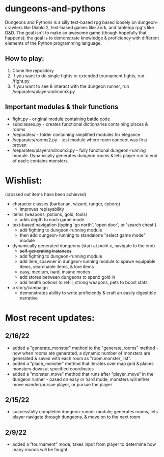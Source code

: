 # dungeons-and-pythons

Dungeons and Pythons is a silly text-based rpg based loosely on dungeon-crawlers like Diablo 2, text-based games like Zork, and tabletop rpg's like D&D. The goal isn't to make an awesome game (though hopefully that happens); the goal is to demonstrate knowledge & proficiency with different elements of the Python programming language.

## How to play:

1. Clone the repository
2. If you want to do single fights or extended tournament fights, run /fight.py
3. If you want to see & interact with the dungeon runner, run /separates/playerandroom3.py

## Important modules & their functions

* fight.py - original module containing battle code
* subclasses.py - creates functional dictionaries containing places & rooms
* /separates/ - folder containing simplified modules for elegance
* /separates/rooms2.py - test module where room concept was first proven
* /separates/playerandroom3.py - fully functional dungeon-running module. Dynamically generates dungeon rooms & lets player run to end of each; contains monsters

# Wishlist:
(crossed out items have been achieved)
* character classes (barbarian, wizard, ranger, cyborg)
  * improves replayability
* items (weapons, potions, gold, tools)
  * adds depth to each game mode
* text-based navigation (typing 'go north', 'open door', or 'search chest')
  * add fighting to dungeon-running module
  * then add dungeon-running to standalone "select game mode" module
* dynamically generated dungeons (start at point x, navigate to the end)
  * ~~self-generating instances~~
  * add fighting to dungeon-running module
  * add item_spawner in dungeon-running module to spawn equipable items, searchable items, & lore items
  * ~~easy~~, medium, ~~hard~~, insane modes
  * add stores between dungeons to spend gold in
  * add health potions to refill, strong weapons, pets to boost stats
* a story/campaign
  * demonstrates ability to write proficiently & craft an easily digestible narrative


# Most recent updates:

## 2/16/22

* added a "generate_monster" method to the "generate_rooms" method - now when rooms are generated, a dynamic number of monsters are generated & saved with each room as "room.monster_list".
* added a "place_monster" method that iterates over map grid & places monsters down at specified coordinates
* added a "monster_move" method that runs after "player_move" in the dungeon runner - based on easy or hard mode, monsters will either move wander/pursue player, or pursue the player

## 2/15/22
* successfully completed dungeon-runner module; generates rooms, lets player navigate through dungeons, & move on to the next room

## 2/9/22
* added a "tournament" mode; takes input from player to determine how many rounds will be fought
